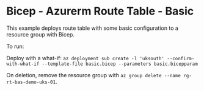 # Bicep - Azurerm Route Table - Basic

This example deploys route table with some basic configuration to a resource group with Bicep.

To run:

Deploy with a what-if: `az deployment sub create -l 'uksouth' --confirm-with-what-if --template-file basic.bicep --parameters basic.bicepparam`

On deletion, remove the resource group with `az group delete --name rg-rt-bas-demo-uks-01`.
